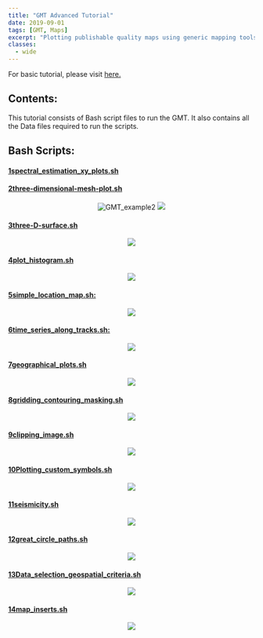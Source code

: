 ```yaml
---
title: "GMT Advanced Tutorial"
date: 2019-09-01
tags: [GMT, Maps]
excerpt: "Plotting publishable quality maps using generic mapping tools (GMT)"
classes:
  - wide
---
```


<p>For basic tutorial, please visit <a href="https://utpalrai.github.io/GMT_tutorial_for_beginners/">here.</a></p>

<h2>Contents:</h2>
<p>This tutorial consists of Bash script files to run the GMT. It also contains all the Data files required to run the scripts.</p>

<h2>Bash Scripts:</h2>

<h4> <a href="1spectral_estimation_xy_plots.sh">1spectral_estimation_xy_plots.sh</a></h4>

<h4> <a href="2three-dimensional-mesh-plot.sh">2three-dimensional-mesh-plot.sh</a></h4>
<p align="center">
  <img src="{{ site.url }}{{ site.baseurl }}/images/GMT-advanced/GMT_example2-1.jpg" alt="GMT_example2">
  <img src="{{ site.url }}{{ site.baseurl }}/images/GMT-advanced/GMT_example2-2.jpg">
 </p>
 
<h4> <a href="3three-D-surface.sh">3three-D-surface.sh</a></h4>
<p align="center">
  <img src="{{ site.url }}{{ site.baseurl }}/images/GMT-advanced/GMT_example3-1.jpg">
 </p>

<h4> <a href="4plot_histogram.sh">4plot_histogram.sh</a></h4>
<p align="center">
    <img src="{{ site.url }}{{ site.baseurl }}/images/GMT-advanced/GMT_example4-1.jpg">
</p>

<h4><a href="5simple_location_map.sh">5simple_location_map.sh:</a></h4> 

  <p align="center"><img src="{{ site.url }}{{ site.baseurl }}/images/GMT-advanced/GMT_example5-1.jpg"></p>
 

<h4><a href="6time_series_along_tracks.sh">6time_series_along_tracks.sh:</a> </h4>

  <p align="center"><img src="{{ site.url }}{{ site.baseurl }}/images/GMT-advanced/GMT_example6-1.jpg"></p>
 

<h4><a href="7geographical_plots.sh">7geographical_plots.sh</a></h4> 

  <p align="center"><img src="{{ site.url }}{{ site.baseurl }}/images/GMT-advanced/GMT_example7-1.jpg"></p>
 

<h4><a href="8gridding_contouring_masking.sh">8gridding_contouring_masking.sh</a></h4> 
  <p align="center"><img src="{{ site.url }}{{ site.baseurl }}/images/GMT-advanced/GMT_example8-1.jpg"></p>
 

<h4><a href="9clipping_image.sh">9clipping_image.sh</a></h4> 

  <p align="center"><img src="{{ site.url }}{{ site.baseurl }}/images/GMT-advanced/GMT_example9-1.jpg"></p>
 

<h4><a href="10Plotting_custom_symbols.sh">10Plotting_custom_symbols.sh</a></h4> 

  <p align="center"><img src="{{ site.url }}{{ site.baseurl }}/images/GMT-advanced/GMT_example10-1.jpg"></p>
 

<h4><a href="11seismicity.sh">11seismicity.sh</a></h4> 

  <p align="center"><img src="{{ site.url }}{{ site.baseurl }}/images/GMT-advanced/GMT_example11-1.jpg"></p>
 

<h4><a href="12great_circle_paths.sh">12great_circle_paths.sh</a></h4> 

  <p align="center"><img src="{{ site.url }}{{ site.baseurl }}/images/GMT-advanced/GMT_example12-1.jpg"></p>
 

<h4><a href="13Data_selection_geospatial_criteria.sh">13Data_selection_geospatial_criteria.sh</a></h4> 

  <p align="center"><img src="{{ site.url }}{{ site.baseurl }}/images/GMT-advanced/GMT_example13-1.jpg"></p>
 

<h4><a href="14map_inserts.sh">14map_inserts.sh</a></h4> 

  <p align="center"><img src="{{ site.url }}{{ site.baseurl }}/images/GMT-advanced/GMT_example14-1.jpg"></p>
 
